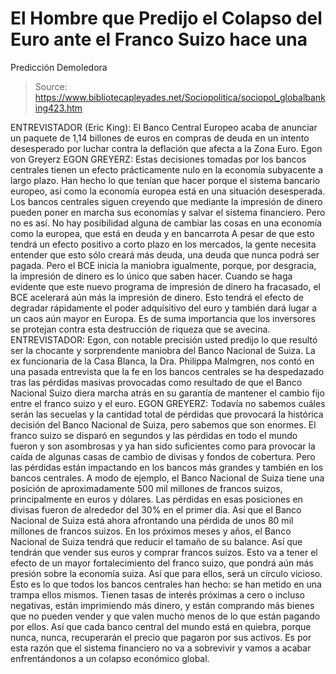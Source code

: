 # El Hombre que Predijo el Colapso del Euro ante el Franco Suizo hace una 
Predicción Demoledora

> Source: https://www.bibliotecapleyades.net/Sociopolitica/sociopol_globalbanking423.htm

ENTREVISTADOR (Eric King):
El Banco Central Europeo acaba de anunciar un paquete de 1,14
billones de euros en compras de deuda en un intento desesperado
por luchar contra la deflación que afecta a la Zona Euro.
Egon von
Greyerz
EGON GREYERZ:
Estas decisiones tomadas por los bancos centrales tienen un
efecto prácticamente nulo en la economía subyacente a largo
plazo. Han hecho lo que tenían que hacer porque el sistema
bancario europeo, así como la economía europea está en una
situación desesperada.
Los bancos centrales siguen creyendo que mediante la impresión
de dinero pueden poner en marcha sus economías y salvar el
sistema financiero.
Pero no es así. No hay posibilidad
alguna de cambiar las cosas en una economía como la europea, que
está en deuda y en bancarrota
A pesar de que esto tendrá un efecto positivo a corto plazo en
los mercados, la gente necesita entender que esto sólo creará
más deuda, una deuda que nunca podrá ser pagada. Pero el BCE
inicia la maniobra igualmente, porque, por desgracia, la
impresión de dinero es lo único que saben hacer.
Cuando se haga evidente que este nuevo programa de impresión de
dinero ha fracasado, el BCE acelerará aún más la impresión de
dinero. Esto tendrá el efecto de degradar rápidamente el poder
adquisitivo del euro y también dará lugar a un caos aún mayor en
Europa.
Es de suma importancia que los
inversores se protejan contra esta destrucción de riqueza que se
avecina.
ENTREVISTADOR:
Egon, con notable precisión usted predijo lo que resultó ser la
chocante y sorprendente maniobra del Banco Nacional de Suiza.
La ex funcionaria de la Casa Blanca,
la Dra.
Philippa Malmgren,
nos contó en una pasada entrevista que la fe en los
bancos centrales se ha despedazado tras las pérdidas masivas
provocadas como resultado de que el Banco Nacional Suizo diera
marcha atrás en su garantía de mantener el cambio fijo entre el
franco suizo y el euro.
EGON GREYERZ:
Todavía no sabemos cuáles serán las secuelas y la cantidad total
de pérdidas que provocará
la histórica decisión del Banco Nacional
de Suiza, pero sabemos que son enormes.
El franco suizo se disparó en segundos y las pérdidas en todo el
mundo fueron y son asombrosas y ya han sido suficientes como
para provocar la caída de algunas casas de cambio de divisas y
fondos de cobertura. Pero las pérdidas están impactando en los
bancos más grandes y también en los bancos centrales.
A modo de ejemplo, el Banco Nacional de Suiza tiene una posición
de aproximadamente 500 mil millones de francos suizos,
principalmente en euros y dólares. Las pérdidas en esas
posiciones en divisas fueron de alrededor del 30% en el primer
día.
Así que el Banco Nacional de Suiza
está ahora afrontando una pérdida de unos 80 mil millones de
francos suizos.
En los próximos meses y años, el Banco Nacional de Suiza tendrá
que reducir el tamaño de su balance.
Así que tendrán que vender sus euros
y comprar francos suizos. Esto va a tener el efecto de un mayor
fortalecimiento del franco suizo, que pondrá aún más presión
sobre la economía suiza. Así que para ellos, será un círculo
vicioso.
Esto es lo que todos los bancos centrales han hecho: se han
metido en una trampa ellos mismos.
Tienen tasas de interés próximas a cero o incluso negativas,
están imprimiendo más dinero, y están comprando más bienes que
no pueden vender y que valen mucho menos de lo que están pagando
por ellos.
Así que cada banco central del mundo está en quiebra,
porque nunca, nunca, recuperarán el precio que pagaron por sus
activos.
Es por esta razón que el sistema financiero no va a sobrevivir y
vamos a acabar enfrentándonos a un colapso económico global.
